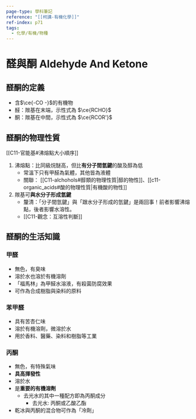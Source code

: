 ```yaml
---
page-type: 學科筆記
reference: "[[柯講-有機化學]]"
ref-index: p71
tags:
  - 化學/有機/物種
---
```

# 醛與酮 Aldehyde And Ketone
## 醛酮的定義
- 含$\ce{-CO -}$的有機物
- 醛：羰基在末端，示性式為 $\ce{RCHO}$
- 酮：羰基在中間，示性式為 $\ce{RCOR'}$

## 醛酮的物理性質
[[C11-官能基#沸熔點大小順序]]
1. 沸熔點：比同級烷醚高，但比**有分子間氫鍵**的酸及醇為低
	- 常溫下只有甲醛為氣體，其他皆為液體
	- 關聯： [[C11-alchohols#醇類的物理性質|醇的物性]]、[[c11-organic_acids#酸的物理性質|有機酸的物性]]
2. 羰基可**與水分子形成氫鍵**
	- 釐清：「分子間氫鍵」與「跟水分子形成的氫鍵」是兩回事！前者影響沸熔點，後者影響水溶性。
	- [[C11-觀念：互溶性判斷]]

## 醛酮的生活知識
### 甲醛
- 無色，有臭味
- 溶於水也溶於有機溶劑
- 「福馬林」為甲醛水溶液，有殺菌防腐效果
- 可作為合成樹脂與染料的原料
### 苯甲醛
- 具有苦杏仁味
- 溶於有機溶劑，微溶於水
- 用於香料、醫藥、染料和樹脂等工業
### 丙酮
- 無色，有特殊氣味
- **具高揮發性**
- 溶於水
- 是**重要的有機溶劑**
	- 去光水的其中一種配方即為丙酮成分
		- 去光水: 丙酮或乙酸乙酯
- 乾冰與丙酮的混合物可作為「冷劑」



